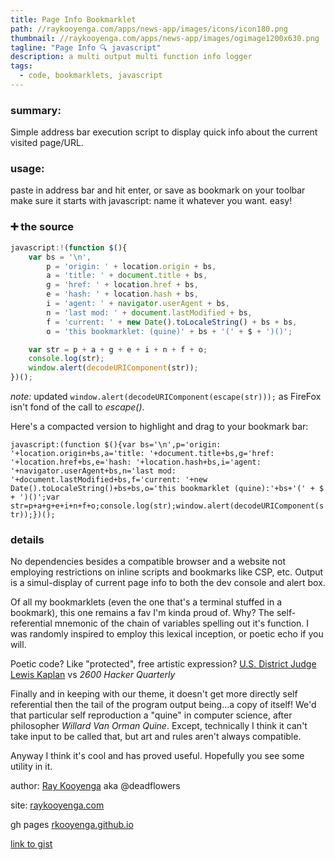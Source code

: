 ```yaml
---
title: Page Info Bookmarklet
path: //raykooyenga.com/apps/news-app/images/icons/icon180.png
thumbnail: //raykooyenga.com/apps/news-app/images/ogimage1200x630.png
tagline: "Page Info 🔍 javascript"
description: a multi output multi function info logger
tags:
  - code, bookmarklets, javascript
---
```


### summary:

Simple address bar execution script to display quick info about the current visited page/URL. 

### usage:
paste in address bar and hit enter, or save as bookmark on your toolbar make sure it starts with javascript: name it whatever you want. easy!

### ➕ the source
```js
javascript:!(function $(){
    var bs = '\n',
        p = 'origin: ' + location.origin + bs,
        a = 'title: ' + document.title + bs,
        g = 'href: ' + location.href + bs,
        e = 'hash: ' + location.hash + bs,
        i = 'agent: ' + navigator.userAgent + bs,
        n = 'last mod: ' + document.lastModified + bs,
        f = 'current: ' + new Date().toLocaleString() + bs + bs,
        o = 'this bookmarklet: (quine)' + bs + '(' + $ + ')()';

    var str = p + a + g + e + i + n + f + o;
    console.log(str);
    window.alert(decodeURIComponent(str));
})();
```

*note:* 
updated ```window.alert(decodeURIComponent(escape(str)));``` as FireFox isn't fond of the call to *escape()*.

Here's a compacted version to highlight and drag to your bookmark bar:

``javascript:(function $(){var bs='\n',p='origin: '+location.origin+bs,a='title: '+document.title+bs,g='href: '+location.href+bs,e='hash: '+location.hash+bs,i='agent: '+navigator.userAgent+bs,n='last mod: '+document.lastModified+bs,f='current: '+new Date().toLocaleString()+bs+bs,o='this bookmarklet (quine):'+bs+'(' + $ + ')()';var str=p+a+g+e+i+n+f+o;console.log(str);window.alert(decodeURIComponent(str));})();``

### details

No dependencies besides a compatible browser and a website not employing restrictions on inline scripts and bookmarks like CSP, etc. Output is a simul-display of current page info to both the dev console and alert box. 

Of all my bookmarklets (even the one that's a terminal stuffed in a bookmark), this one remains a fav I'm kinda proud of. Why? The self-referential mnemonic of the chain of variables spelling out it's function. I was randomly inspired to employ this lexical inception, or poetic echo if you will. 

Poetic code? Like "protected", free artistic expression? [U.S. District Judge Lewis Kaplan](https://www.cs.cmu.edu/~dst/DeCSS/Gallery/wsj-04-12-2001.html) vs *2600 Hacker Quarterly*

Finally and in keeping with our theme, it doesn't get more directly self referential then the tail of the program output being...a copy of itself! We'd that particular self reproduction a "quine" in computer science, after philosopher <cite>Willard Van Orman Quine</cite>. Except, technically I think it can't take input to be called that, but art and rules aren't always compatible. 

Anyway I think it's cool and has proved useful. Hopefully you see some utility in it.


<!--<details>
<summary>But why? </summary>
There's a story there, as published on one of my 30+ github aliases 8 years ago: 


*sigh, compulsion i guess. signed up for a service, got distracted, tried some exploits (no ill intent) just feeling the walls you know, found something right away, but the url was too long for screenshot so this was to capture pertinent info for me, or the developers of the app/site via a message box/console summary if I decide to send it to them or if the authorities need context during the routine questioning of potential witnesses and surveying of open tabs on my screen at the time of my untimely and figurative ⚰ death...*

    
Yeah I don't know. It was a very trying time in my life. And writing midnight javascript favlets and bash functions is something I do when I'm anxious haha.
</details>-->

author: [Ray Kooyenga](@rkooyenga) aka @deadflowers

site: [raykooyenga.com](//raykooyenga.com)

gh pages [rkooyenga.github.io](//rkooyenga.github.io)

[link to gist](https://gist.github.com/deadflowers/79661416cb17c72c17936d6003ce5843)

<!--<script src="https://gist.github.com/deadflowers/79661416cb17c72c17936d6003ce5843.js"></script>-->
